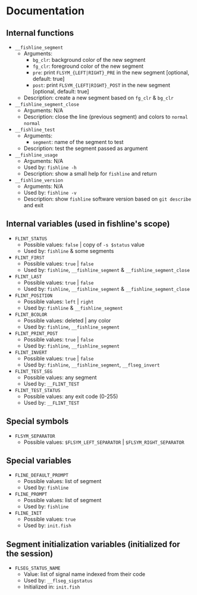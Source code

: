 # Documentation

## Internal functions

- `__fishline_segment`
  - Arguments:
    - `bg_clr`: background color of the new segment
    - `fg_clr`: foreground color of the new segment
    - `pre`:    print `FLSYM_{LEFT|RIGHT}_PRE` in the new segment  [optional, default: true]
    - `post`:   print `FLSYM_{LEFT|RIGHT}_POST` in the new segment [optional, default: true]
  - Description: create a new segment based on `fg_clr` & `bg_clr`
- `__fishline_segment_close`
  - Arguments: N/A
  - Description: close the line (previous segment) and colors to `normal` `normal`
- `__fishline_test`
  - Arguments:
    - `segment`: name of the segment to test
  - Description: test the segment passed as argument
- `__fishline_usage`
  - Arguments: N/A
  - Used by: `fishline -h`
  - Description: show a small help for `fishline` and return
- `__fishline_version`
  - Arguments: N/A
  - Used by: `fishline -v`
  - Description: show `fishline` software version based on `git describe` and exit

## Internal variables (used in fishline's scope)

- `FLINT_STATUS`
  - Possible values: `false` | copy of `-s $status` value
  - Used by: `fishline` & some segments
- `FLINT_FIRST`
  - Possible values: `true` | `false`
  - Used by: `fishline`, `__fishline_segment` & `__fishline_segment_close`
- `FLINT_LAST`
  - Possible values: `true` | `false`
  - Used by: `fishline`, `__fishline_segment` & `__fishline_segment_close`
- `FLINT_POSITION`
  - Possible values: `left` | `right`
  - Used by: `fishline` & `__fishline_segment`
- `FLINT_BCOLOR`
  - Possible values: deleted | any color
  - Used by: `fishline`, `__fishline_segment`
- `FLINT_PRINT_POST`
  - Possible values: `true` | `false`
  - Used by: `fishline`, `__fishline_segment`
- `FLINT_INVERT`
  - Possible values: `true` | `false`
  - Used by: `fishline`, `__fishline_segment`, `__flseg_invert`
- `FLINT_TEST_SEG`
  - Possible values: any segment
  - Used by: `__FLINT_TEST`
- `FLINT_TEST_STATUS`
  - Possible values: any exit code (0-255)
  - Used by: `__FLINT_TEST`

## Special symbols

- `FLSYM_SEPARATOR`
  - Possible values: `$FLSYM_LEFT_SEPARATOR` | `$FLSYM_RIGHT_SEPARATOR`

## Special variables

- `FLINE_DEFAULT_PROMPT`
  - Possible values: list of segment
  - Used by: `fishline`
- `FLINE_PROMPT`
  - Possible values: list of segment
  - Used by: `fishline`
- `FLINE_INIT`
  - Possible values: `true`
  - Used by: `init.fish`

## Segment initialization variables (initialized for the session)

- `FLSEG_STATUS_NAME`
  - Value: list of signal name indexed from their code
  - Used by: `__flseg_sigstatus`
  - Initialized in: `init.fish`
